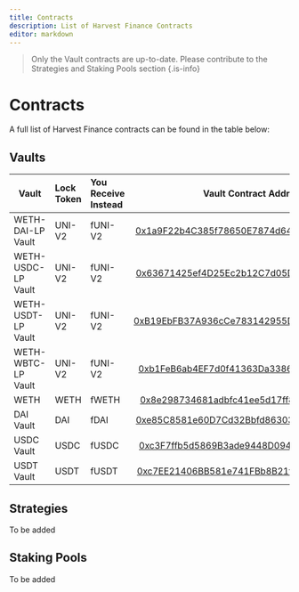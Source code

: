 ```yaml
---
title: Contracts
description: List of Harvest Finance Contracts
editor: markdown
---
```


> Only the Vault contracts are up-to-date. Please contribute to the Strategies and Staking Pools section {.is-info}

# Contracts

A full list of Harvest Finance contracts can be found in the table below:

## Vaults

| Vault    |      Lock Token      |  You Receive Instead | Vault Contract Address |
|-----------|:----------------------|:--------------|:--------------:|
| WETH-DAI-LP Vault | UNI-V2 | fUNI-V2 | [0x1a9F22b4C385f78650E7874d64e442839Dc32327](https://etherscan.io/address/0x1a9F22b4C385f78650E7874d64e442839Dc32327)|
| WETH-USDC-LP Vault | UNI-V2 | fUNI-V2 | [0x63671425ef4D25Ec2b12C7d05DE855C143f16e3B](https://etherscan.io/address/0x63671425ef4D25Ec2b12C7d05DE855C143f16e3B) |
| WETH-USDT-LP Vault | UNI-V2 | fUNI-V2 | [0xB19EbFB37A936cCe783142955D39Ca70Aa29D43c](https://etherscan.io/address/0xB19EbFB37A936cCe783142955D39Ca70Aa29D43c)|
| WETH-WBTC-LP Vault | UNI-V2 | fUNI-V2 | [0xb1FeB6ab4EF7d0f41363Da33868e85EB0f3A57EE](https://etherscan.io/address/0xb1FeB6ab4EF7d0f41363Da33868e85EB0f3A57EE)|
| WETH | WETH | fWETH | [0x8e298734681adbfc41ee5d17ff8b0d6d803e7098](https://etherscan.io/address/0x8e298734681adbfc41ee5d17ff8b0d6d803e7098) |
|DAI Vault | DAI | fDAI | [0xe85C8581e60D7Cd32Bbfd86303d2A4FA6a951Dac](https://etherscan.io/address/0xe85C8581e60D7Cd32Bbfd86303d2A4FA6a951Dac) |
| USDC Vault | USDC | fUSDC| [0xc3F7ffb5d5869B3ade9448D094d81B0521e8326f](https://etherscan.io/address/0xc3F7ffb5d5869B3ade9448D094d81B0521e8326f) |
| USDT Vault | USDT | fUSDT | [0xc7EE21406BB581e741FBb8B21f213188433D9f2F](https://etherscan.io/address/0xc7EE21406BB581e741FBb8B21f213188433D9f2F) |

## Strategies

To be added

## Staking Pools

To be added
